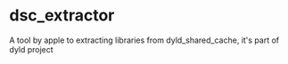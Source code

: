 # dsc_extractor
A tool by apple to extracting libraries from dyld_shared_cache, it's part of dyld project
